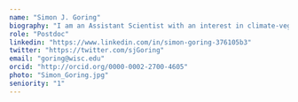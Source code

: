 ```yaml
---
name: "Simon J. Goring"
biography: "I am an Assistant Scientist with an interest in climate-vegetation relationships and informatics across ecology & geoscience disciplines."
role: "Postdoc"
linkedin: "https://www.linkedin.com/in/simon-goring-376105b3"
twitter: "https://twitter.com/sjGoring"
email: "goring@wisc.edu"
orcid: "http://orcid.org/0000-0002-2700-4605"
photo: "Simon_Goring.jpg"
seniority: "1"
---
```

